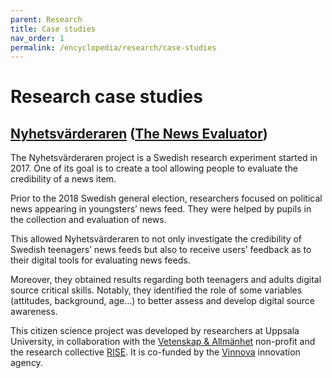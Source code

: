 ```yaml
---
parent: Research
title: Case studies
nav_order: 1
permalink: /encyclopedia/research/case-studies
---
```


# Research case studies

## [Nyhetsvärderaren](http://nyhetsvarderaren.se) ([The News Evaluator](http://nyhetsvarderaren.se/in-english/))

The Nyhetsvärderaren project is a Swedish research experiment started in 2017. One of its goal is to create a tool allowing people to evaluate the credibility of a news item.

Prior to the 2018 Swedish general election, researchers focused on political news appearing in youngsters’ news feed. They were helped by pupils in the collection and evaluation of news.

This allowed Nyhetsvärderaren to not only investigate the credibility of Swedish teenagers’ news feeds but also to receive users’ feedback as to their digital tools for evaluating news feeds.

Moreover, they obtained results regarding both teenagers and adults digital source critical skills. Notably, they identified the role of some variables (attitudes, background, age…) to better assess and develop digital source awareness.

This citizen science project was developed by researchers at Uppsala University, in collaboration with the [Vetenskap & Allmänhet](https://v-a.se/english-portal/) non-profit and the research collective [RISE](https://www.ri.se/en/better-future-and-those-who-take-us-there). It is co-funded by the [Vinnova](https://www.vinnova.se/en/) innovation agency.
